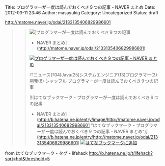 Title: プログラマーが一度は読んでおくべき９つの記事 - NAVER まとめ
Date: 2012-03-11 23:46
Author: masayukig
Category: Uncategorized
Status: draft

<http://matome.naver.jp/odai/2133135406829986601>  
  
  

> > ![](http://cdn-ak.favicon.st-hatena.com/?url=http%3A%2F%2Fmatome.naver.jp%2F)[プログラマーが一度は読んでおくべき９つの記事
> > - NAVER まとめ](http://matome.naver.jp/odai/2133135406829986601)
> >
> > [![プログラマーが一度は読んでおくべき９つの記事 - NAVER
> > まとめ](http://cdn-ak.b.st-hatena.com/entryimage/84862461-1331459943.jpg "プログラマーが一度は読んでおくべき９つの記事 - NAVER まとめ")](http://matome.naver.jp/odai/2133135406829986601)
> >
> > ITニュース(704)Java(25)システムエンジニア(13)プログラマー(3)開発(8)
> > シャッフル プログラマーが一度は読んでおくべき９つの記事
> >
> > [![はてなブックマーク - プログラマーが一度は読んでおくべき９つの記事
> > - NAVER
> > まとめ](http://b.hatena.ne.jp/entry/image/http://matome.naver.jp/odai/2133135406829986601 "はてなブックマーク - プログラマーが一度は読んでおくべき９つの記事 - NAVER まとめ")](http://b.hatena.ne.jp/entry/http://matome.naver.jp/odai/2133135406829986601)
> > [![はてなブックマークに追加](http://b.hatena.ne.jp/images/append.gif "はてなブックマークに追加")](http://b.hatena.ne.jp/append?http://matome.naver.jp/odai/2133135406829986601)

  
  
from はてなブックマーク - タグ - lifehack
<http://b.hatena.ne.jp/t/lifehack?sort=hot&threshold=5>
